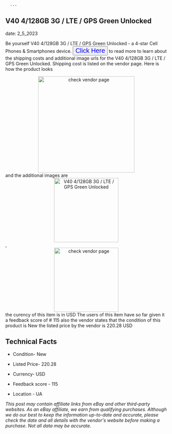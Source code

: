  
      ---
      

 ## V40 4/128GB 3G / LTE / GPS Green Unlocked 

 

      

date: 2_5_2023
     

     
      

Be yourself V40 4/128GB 3G / LTE / GPS Green Unlocked - a 4-star Cell Phones & Smartphones device. <button style="font-size:20px;color:blue" onclick="window.location.href = 'https://www.ebay.com/itm/285128101329?hash=item4262f58dd1%3Ag%3AHBcAAOSwG6BjqurM&amdata=enc%3AAQAHAAAA4CHuOlI%2BbSDPbQRIHKoL%2BuZkoUqie0wL59GLySNVpuZSSNz6EGJ1C%2BS21deUVeLKRV85WC7oPibtaPgl5zkq0HmqFX429LRQyLob8Abmp%2Fk2arnLG40RXQPFaKQeejG8kAT6HT5UZwGb5g48N%2FpHvqRSjyrs99HlUfQUKGvBUHC0GaRG%2BqJQcN%2F5OKuqkKqYnC%2FAvX0PuY0tusVSIxa%2BuJ86o5YXsDJALXwq1lyqCfjAUx8v1VkG3ByTwQ1J5LDPuLwz%2Bt%2Bfv%2BaS02oVa5Fdu6jkP9%2BANIoGQPb26zewnbsw&mkevt=1&mkcid=1&mkrid=711-53200-19255-0&campid=%253CePNCampaignId%253E&customid=%253CreferenceId%253E&toolid=10049'">Click Here</button> to read more to learn about the shipping costs and additional image urls for the V40 4/128GB 3G / LTE / GPS Green Unlocked. Shipping cost is listed on the vendor page. Here is how the product looks <div style="text-align:center;"><img onclick="window.location.href = 'https://www.ebay.com/itm/285128101329?hash=item4262f58dd1%3Ag%3AHBcAAOSwG6BjqurM&amdata=enc%3AAQAHAAAA4CHuOlI%2BbSDPbQRIHKoL%2BuZkoUqie0wL59GLySNVpuZSSNz6EGJ1C%2BS21deUVeLKRV85WC7oPibtaPgl5zkq0HmqFX429LRQyLob8Abmp%2Fk2arnLG40RXQPFaKQeejG8kAT6HT5UZwGb5g48N%2FpHvqRSjyrs99HlUfQUKGvBUHC0GaRG%2BqJQcN%2F5OKuqkKqYnC%2FAvX0PuY0tusVSIxa%2BuJ86o5YXsDJALXwq1lyqCfjAUx8v1VkG3ByTwQ1J5LDPuLwz%2Bt%2Bfv%2BaS02oVa5Fdu6jkP9%2BANIoGQPb26zewnbsw&mkevt=1&mkcid=1&mkrid=711-53200-19255-0&campid=%253CePNCampaignId%253E&customid=%253CreferenceId%253E&toolid=10049';" src="https://i.ebayimg.com/thumbs/images/g/HBcAAOSwG6BjqurM/s-l225.jpg" alt="check vendor page" style="width:300px; height:auto;object-fit:contain;" /></div> and the additional images are <div style="text-align:center;"><img onclick="window.location.href = '$https://www.ebay.com/itm/285128101329?hash=item4262f58dd1%3Ag%3AHBcAAOSwG6BjqurM&amdata=enc%3AAQAHAAAA4CHuOlI%2BbSDPbQRIHKoL%2BuZkoUqie0wL59GLySNVpuZSSNz6EGJ1C%2BS21deUVeLKRV85WC7oPibtaPgl5zkq0HmqFX429LRQyLob8Abmp%2Fk2arnLG40RXQPFaKQeejG8kAT6HT5UZwGb5g48N%2FpHvqRSjyrs99HlUfQUKGvBUHC0GaRG%2BqJQcN%2F5OKuqkKqYnC%2FAvX0PuY0tusVSIxa%2BuJ86o5YXsDJALXwq1lyqCfjAUx8v1VkG3ByTwQ1J5LDPuLwz%2Bt%2Bfv%2BaS02oVa5Fdu6jkP9%2BANIoGQPb26zewnbsw&mkevt=1&mkcid=1&mkrid=711-53200-19255-0&campid=%253CePNCampaignId%253E&customid=%253CreferenceId%253E&toolid=10049';" src="https://i.ebayimg.com/images/g/HBcAAOSwG6BjqurM/s-l640.jpg" alt="V40 4/128GB 3G / LTE / GPS Green Unlocked" style="width:200px; height:auto;object-fit:contain;" /></div>,<div style="text-align:center;"><img onclick="window.location.href = '$https://www.ebay.com/itm/285128101329?hash=item4262f58dd1%3Ag%3AHBcAAOSwG6BjqurM&amdata=enc%3AAQAHAAAA4CHuOlI%2BbSDPbQRIHKoL%2BuZkoUqie0wL59GLySNVpuZSSNz6EGJ1C%2BS21deUVeLKRV85WC7oPibtaPgl5zkq0HmqFX429LRQyLob8Abmp%2Fk2arnLG40RXQPFaKQeejG8kAT6HT5UZwGb5g48N%2FpHvqRSjyrs99HlUfQUKGvBUHC0GaRG%2BqJQcN%2F5OKuqkKqYnC%2FAvX0PuY0tusVSIxa%2BuJ86o5YXsDJALXwq1lyqCfjAUx8v1VkG3ByTwQ1J5LDPuLwz%2Bt%2Bfv%2BaS02oVa5Fdu6jkP9%2BANIoGQPb26zewnbsw&mkevt=1&mkcid=1&mkrid=711-53200-19255-0&campid=%253CePNCampaignId%253E&customid=%253CreferenceId%253E&toolid=10049';" src="https://origin-galleryplus.ebayimg.com/ws/web/285128101329_2_0_1/225x225.jpg,https://origin-galleryplus.ebayimg.com/ws/web/285128101329_3_0_1/225x225.jpg" alt="check vendor page" style="width:200px; height:auto;object-fit:contain;"/></div> the curency of this item is in USD The users of this item have so far given it a feedback score of # 115 also the vendor states that the condition of this product is New the listed price by the vendor is  220.28 USD


      
      

 ## Technical Facts 



      
      

 - Condition- New 


      

 - Listed Price- 220.28 


      

 - Currency- USD 


      

 - Feedback score - 115 


      

 - Location - UA 


      
      

*_This post may contain affiliate links from eBay and other third-party websites. As an eBay affiliate, we earn from qualifying purchases. Although we do our best to keep the information up-to-date and accurate, please check the date and all details with the vendor's website before making a purchase. Not all data may be accurate._*



      
      